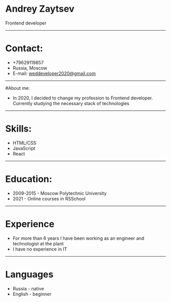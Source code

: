 # Andrey Zaytsev
Frontend developer

---

# Contact:

- +79629119857
- Russia, Moscow
- E-mail: weddeveloper2020@gmail.com

---

#About me:

- In 2020, I decided to change my profession to Frontend developer. Currently studying the necessary stack of technologies

---

# Skills:

- HTML/CSS
- JavaScript
- React

---

# Education:

- 2009-2015 - Moscow Polytechnic University
- 2021 - Online courses in RSSchool

---

# Experience

- For more than 6 years I have been working as an engineer and technologist at the plant
- I have no experience in IT

---

# Languages

- Russia - native
- English - beginner

